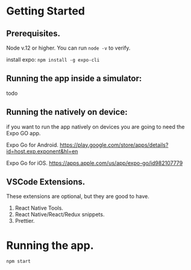 # Getting Started

## Prerequisites.
Node v.12 or higher. You can run `node -v` to verify.

install expo: `npm install -g expo-cli`

## Running the app inside a simulator:
todo

## Running the natively on device:
if you want to run the app natively on devices you are going to need the Expo GO app.

Expo Go for Android. https://play.google.com/store/apps/details?id=host.exp.exponent&hl=en

Expo Go for iOS. https://apps.apple.com/us/app/expo-go/id982107779

## VSCode Extensions.
These extensions are optional, but they are good to have.

1. React Native Tools.
2. React Native/React/Redux snippets.
3. Prettier.

# Running the app.
`npm start`
